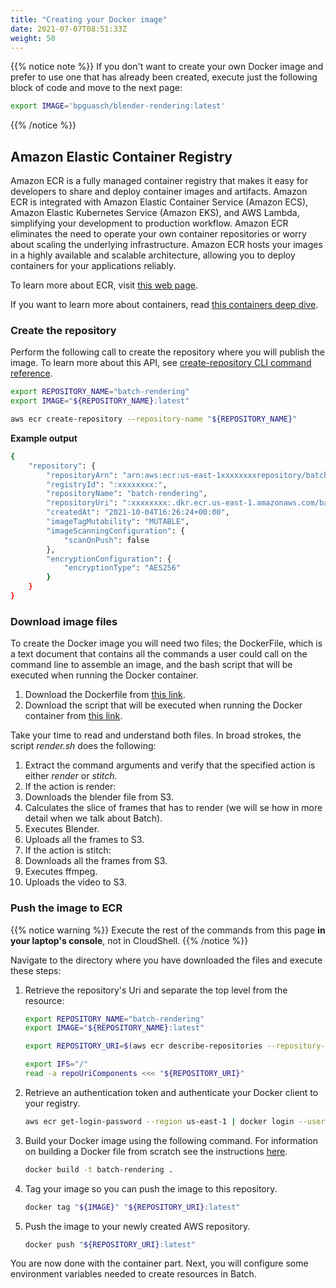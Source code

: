 ```yaml
---
title: "Creating your Docker image"
date: 2021-07-07T08:51:33Z
weight: 50
---
```


{{% notice note %}}
If you don't want to create your own Docker image and prefer to use one that has already been created, execute just the following block of code and move to the next page:

```bash
export IMAGE='bpguasch/blender-rendering:latest'
```

{{% /notice %}}


## Amazon Elastic Container Registry

Amazon ECR is a fully managed container registry that makes it easy for developers to share and deploy container images and artifacts. Amazon ECR is integrated with Amazon Elastic Container Service (Amazon ECS),  Amazon Elastic Kubernetes Service (Amazon EKS), and AWS Lambda, simplifying your development to production workflow. Amazon ECR eliminates the need to operate your own container repositories or worry about scaling the underlying infrastructure. Amazon ECR hosts your images in a highly available and scalable architecture, allowing you to deploy containers for your applications reliably.

To learn more about ECR, visit [this web page](https://aws.amazon.com/ecr/).

If you want to learn more about containers, read [this containers deep dive](https://aws.amazon.com/getting-started/deep-dive-containers/).

### Create the repository

Perform the following call to create the repository where you will publish the image. To learn more about this API, see [create-repository CLI command reference](https://docs.aws.amazon.com/cli/latest/reference/ecr/create-repository.html).

```bash
export REPOSITORY_NAME="batch-rendering"
export IMAGE="${REPOSITORY_NAME}:latest"

aws ecr create-repository --repository-name "${REPOSITORY_NAME}"
```

**Example output**

```bash
{
    "repository": {
        "repositoryArn": "arn:aws:ecr:us-east-1xxxxxxxxrepository/batch-rendering",
        "registryId": ":xxxxxxxx:",
        "repositoryName": "batch-rendering",
        "repositoryUri": ":xxxxxxxx:.dkr.ecr.us-east-1.amazonaws.com/batch-rendering",
        "createdAt": "2021-10-04T16:26:24+00:00",
        "imageTagMutability": "MUTABLE",
        "imageScanningConfiguration": {
            "scanOnPush": false
        },
        "encryptionConfiguration": {
            "encryptionType": "AES256"
        }
    }
}
```

### Download image files

To create the Docker image you will  need two files; the DockerFile, which is a text document that contains all the commands a user could call on the command line to assemble an image, and the bash script that will be executed when running the Docker container.

1. Download the Dockerfile from [this link](https://raw.githubusercontent.com/bperezme/ec2-spot-workshops/blender_rendering_using_batch/content/blender-rendering-using-batch/batch-rendering-docker/Dockerfile).
2. Download the script that will be executed when running the Docker container from [this link](https://raw.githubusercontent.com/bperezme/ec2-spot-workshops/blender_rendering_using_batch/content/blender-rendering-using-batch/batch-rendering-docker/render.sh).

Take your time to read and understand both files. In broad strokes, the script *render.sh* does the following:

1. Extract the command arguments and verify that the specified action is either *render* or *stitch*.
2. If the action is render:
  1. Downloads the blender file from S3.
  2. Calculates the slice of frames that has to render (we will se how in more detail when we talk about Batch).
  3. Executes Blender.
  4. Uploads all the frames to S3.
3. If the action is stitch:
  1. Downloads all the frames from S3.
  2. Executes ffmpeg.
  3. Uploads the video to S3.

### Push the image to ECR

{{% notice warning %}}
Execute the rest of the commands from this page **in your laptop's console**, not in CloudShell.
{{% /notice %}}

Navigate to the directory where you have downloaded the files and execute these steps:

1. Retrieve the repository's Uri and separate the top level from the resource:

    ```bash
    export REPOSITORY_NAME="batch-rendering"
    export IMAGE="${REPOSITORY_NAME}:latest"

    export REPOSITORY_URI=$(aws ecr describe-repositories --repository-names "${REPOSITORY_NAME}" | jq -r '.repositories[0].repositoryUri')

    export IFS="/"
    read -a repoUriComponents <<< "${REPOSITORY_URI}"
    ```

1. Retrieve an authentication token and authenticate your Docker client to your registry.

    ```bash
    aws ecr get-login-password --region us-east-1 | docker login --username AWS --password-stdin "${repoUriComponents[0]}"
    ```

2. Build your Docker image using the following command. For information on building a Docker file from scratch see the instructions [here](https://docs.aws.amazon.com/AmazonECS/latest/developerguide/docker-basics.html).

    ```bash
    docker build -t batch-rendering .
    ```

3. Tag your image so you can push the image to this repository.

    ```bash
    docker tag "${IMAGE}" "${REPOSITORY_URI}:latest"
    ```

4. Push the image to your newly created AWS repository.

    ```bash
    docker push "${REPOSITORY_URI}:latest"
    ```

You are now done with the container part. Next, you will configure some environment variables needed to create resources in Batch.

